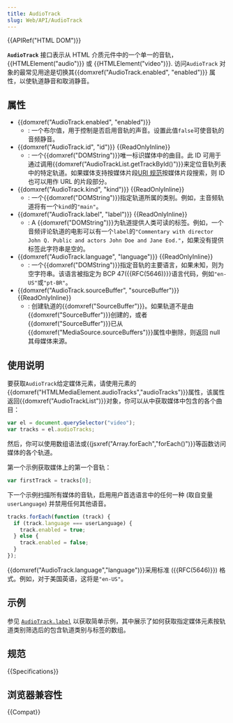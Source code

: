 ```yaml
---
title: AudioTrack
slug: Web/API/AudioTrack
---
```


{{APIRef("HTML DOM")}}

**`AudioTrack`** 接口表示从 HTML 介质元件中的一个单一的音轨， {{HTMLElement("audio")}} 或 {{HTMLElement("video")}}. 访问`AudioTrack` 对象的最常见用途是切换其{{domxref("AudioTrack.enabled", "enabled")}} 属性，以使轨道静音和取消静音。

## 属性

- {{domxref("AudioTrack.enabled", "enabled")}}
  - : 一个布尔值，用于控制是否启用音轨的声音。设置此值`false`可使音轨的音频静音。
- {{domxref("AudioTrack.id", "id")}} {{ReadOnlyInline}}
  - : 一个{{domxref("DOMString")}}唯一标识媒体中的曲目。此 ID 可用于通过调用{{domxref("AudioTrackList.getTrackById()")}}来定位音轨列表中的特定轨道。如果媒体支持按媒体片段[URI 规范](https://www.w3.org/TR/media-frags/)按媒体片段搜索，则 ID 也可以用作 URL 的片段部分。
- {{domxref("AudioTrack.kind", "kind")}} {{ReadOnlyInline}}
  - : 一个{{domxref("DOMString")}}指定轨道所属的类别。例如，主音频轨道将有一个`kind`的`"main"`。
- {{domxref("AudioTrack.label", "label")}} {{ReadOnlyInline}}
  - : A {{domxref("DOMString")}}为轨道提供人类可读的标签。例如，一个音频评论轨道的电影可以有一个`label`的`"Commentary with director John Q. Public and actors John Doe and Jane Eod."`，如果没有提供标签此字符串是空的。
- {{domxref("AudioTrack.language", "language")}} {{ReadOnlyInline}}
  - : 一个{{domxref("DOMString")}}指定音轨的主要语言，如果未知，则为空字符串。该语言被指定为 BCP 47({{RFC(5646)}}}语言代码，例如`"en-US"`或`"pt-BR"`。
- {{domxref("AudioTrack.sourceBuffer", "sourceBuffer")}} {{ReadOnlyInline}}
  - : 创建轨道的{{domxref("SourceBuffer")}}。如果轨道不是由{{domxref("SourceBuffer")}}创建的，或者{{domxref("SourceBuffer")}}已从{{domxref("MediaSource.sourceBuffers")}}属性中删除，则返回 null 其母媒体来源。

## 使用说明

要获取`AudioTrack`给定媒体元素，请使用元素的{{domxref("HTMLMediaElement.audioTracks","audioTracks")}}属性，该属性返回{{domxref("AudioTrackList")}}对象，你可以从中获取媒体中包含的各个曲目：

```js
var el = document.querySelector("video");
var tracks = el.audioTracks;
```

然后，你可以使用数组语法或{{jsxref("Array.forEach","forEach()")}}等函数访问媒体的各个轨道。

第一个示例获取媒体上的第一个音轨：

```js
var firstTrack = tracks[0];
```

下一个示例扫描所有媒体的音轨，启用用户首选语言中的任何一种 (取自变量`userLanguage`) 并禁用任何其他语音。

```js
tracks.forEach(function (track) {
  if (track.language === userLanguage) {
    track.enabled = true;
  } else {
    track.enabled = false;
  }
});
```

{{domxref("AudioTrack.language","language")}}采用标准 ({{RFC(5646)}}) 格式。例如，对于美国英语，这将是`"en-US"`。

## 示例

参见 [`AudioTrack.label`](/zh-CN/docs/Web/API/AudioTrack/label#example) 以获取简单示例，其中展示了如何获取指定媒体元素按轨道类别筛选后的包含轨道类别与标签的数组。

## 规范

{{Specifications}}

## 浏览器兼容性

{{Compat}}
